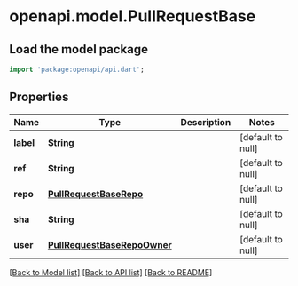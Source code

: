 # openapi.model.PullRequestBase

## Load the model package
```dart
import 'package:openapi/api.dart';
```

## Properties
Name | Type | Description | Notes
------------ | ------------- | ------------- | -------------
**label** | **String** |  | [default to null]
**ref** | **String** |  | [default to null]
**repo** | [**PullRequestBaseRepo**](PullRequestBaseRepo.md) |  | [default to null]
**sha** | **String** |  | [default to null]
**user** | [**PullRequestBaseRepoOwner**](PullRequestBaseRepoOwner.md) |  | [default to null]

[[Back to Model list]](../README.md#documentation-for-models) [[Back to API list]](../README.md#documentation-for-api-endpoints) [[Back to README]](../README.md)


